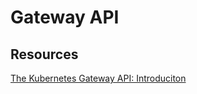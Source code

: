 # Gateway API

## Resources

[The Kubernetes Gateway API: Introduciton](https://youtu.be/GiFQNevrxYA)

